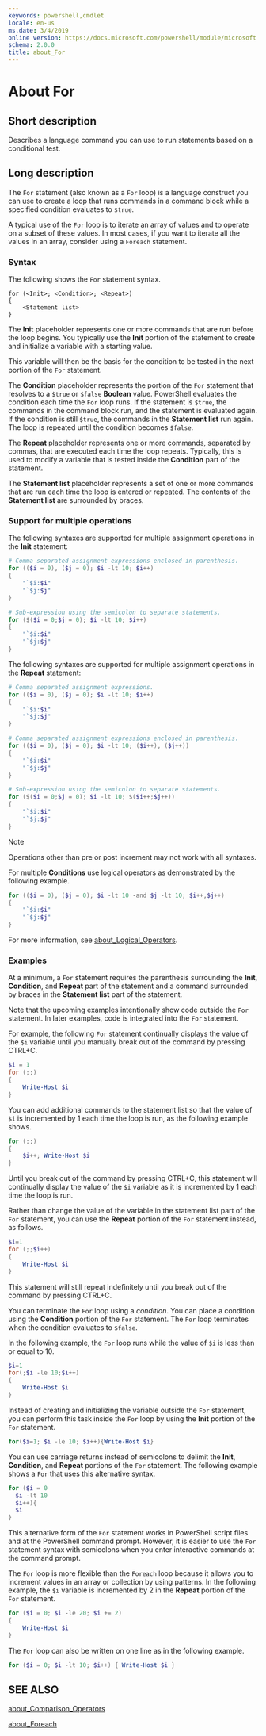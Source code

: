 ```yaml
---
keywords: powershell,cmdlet
locale: en-us
ms.date: 3/4/2019
online version: https://docs.microsoft.com/powershell/module/microsoft.powershell.core/about/about_for?view=powershell-4.0&WT.mc_id=ps-gethelp
schema: 2.0.0
title: about_For
---
```

# About For

## Short description
Describes a language command you can use to run statements based on a
conditional test.

## Long description

The `For` statement (also known as a `For` loop) is a language construct you
can use to create a loop that runs commands in a command block while a
specified condition evaluates to `$true`.

A typical use of the `For` loop is to iterate an array of values and to
operate on a subset of these values. In most cases, if you want to iterate
all the values in an array, consider using a `Foreach` statement.

### Syntax

The following shows the `For` statement syntax.

```
for (<Init>; <Condition>; <Repeat>)
{
    <Statement list>
}
```

The **Init** placeholder represents one or more commands that are run before
the loop begins. You typically use the **Init** portion of the statement to
create and initialize a variable with a starting value.

This variable will then be the basis for the condition to be tested in the
next portion of the `For` statement.

The **Condition** placeholder represents the portion of the `For` statement
that resolves to a `$true` or `$false` **Boolean** value. PowerShell evaluates
the condition each time the `For` loop runs. If the statement is `$true`, the
commands in the command block run, and the statement is evaluated again. If the
condition is still `$true`, the commands in the **Statement list** run again. The loop
is repeated until the condition becomes `$false`.

The **Repeat** placeholder represents one or more commands, separated
by commas, that are executed each time the loop repeats. Typically, this is
used to modify a variable that is tested inside the **Condition** part
of the statement.

The **Statement list** placeholder represents a set of one or more
commands that are run each time the loop is entered or repeated. The
contents of the **Statement list** are surrounded by braces.

### Support for multiple operations

The following syntaxes are supported for multiple assignment operations in the
**Init** statement:

```powershell
# Comma separated assignment expressions enclosed in parenthesis.
for (($i = 0), ($j = 0); $i -lt 10; $i++)
{
    "`$i:$i"
    "`$j:$j"
}

# Sub-expression using the semicolon to separate statements.
for ($($i = 0;$j = 0); $i -lt 10; $i++)
{
    "`$i:$i"
    "`$j:$j"
}
```

The following syntaxes are supported for multiple assignment operations in the
**Repeat** statement:

```powershell
# Comma separated assignment expressions.
for (($i = 0), ($j = 0); $i -lt 10; $i++)
{
    "`$i:$i"
    "`$j:$j"
}

# Comma separated assignment expressions enclosed in parenthesis.
for (($i = 0), ($j = 0); $i -lt 10; ($i++), ($j++))
{
    "`$i:$i"
    "`$j:$j"
}

# Sub-expression using the semicolon to separate statements.
for ($($i = 0;$j = 0); $i -lt 10; $($i++;$j++))
{
    "`$i:$i"
    "`$j:$j"
}
```

> [!NOTE]
> Operations other than pre or post increment may not work with all syntaxes.

For multiple **Conditions** use logical operators as demonstrated by the
following example.

```powershell
for (($i = 0), ($j = 0); $i -lt 10 -and $j -lt 10; $i++,$j++)
{
    "`$i:$i"
    "`$j:$j"
}
```

For more information, see [about_Logical_Operators](about_Logical_Operators.md).

### Examples

At a minimum, a `For` statement requires the parenthesis surrounding the
**Init**, **Condition**, and **Repeat** part of the statement
and a command surrounded by braces in the **Statement list** part of
the statement.

Note that the upcoming examples intentionally show code outside the `For`
statement. In later examples, code is integrated into the `For` statement.

For example, the following `For` statement continually displays the value of
the `$i` variable until you manually break out of the command by pressing
CTRL+C.

```powershell
$i = 1
for (;;)
{
    Write-Host $i
}
```

You can add additional commands to the statement list so that the value of
`$i` is incremented by 1 each time the loop is run, as the following example
shows.

```powershell
for (;;)
{
    $i++; Write-Host $i
}
```

Until you break out of the command by pressing CTRL+C, this statement will
continually display the value of the `$i` variable as it is incremented by 1
each time the loop is run.

Rather than change the value of the variable in the statement list part of
the `For` statement, you can use the **Repeat** portion of the `For`
statement instead, as follows.

```powershell
$i=1
for (;;$i++)
{
    Write-Host $i
}
```

This statement will still repeat indefinitely until you break out of the
command by pressing CTRL+C.

You can terminate the `For` loop using a *condition*. You can place a condition
using the **Condition** portion of the `For` statement. The `For`
loop terminates when the condition evaluates to `$false`.

In the following example, the `For` loop runs while the value of `$i` is less
than or equal to 10.

```powershell
$i=1
for(;$i -le 10;$i++)
{
    Write-Host $i
}
```

Instead of creating and initializing the variable outside the `For`
statement, you can perform this task inside the `For` loop by using the
**Init** portion of the `For` statement.

```powershell
for($i=1; $i -le 10; $i++){Write-Host $i}
```

You can use carriage returns instead of semicolons to delimit the
**Init**, **Condition**, and **Repeat** portions of the `For`
statement. The following example shows a `For` that uses this alternative
syntax.

```powershell
for ($i = 0
  $i -lt 10
  $i++){
  $i
}
```

This alternative form of the `For` statement works in PowerShell script files
and at the PowerShell command prompt. However, it is easier to use
the `For` statement syntax with semicolons when you enter interactive
commands at the command prompt.

The `For` loop is more flexible than the `Foreach` loop because it allows you
to increment values in an array or collection by using patterns. In the
following example, the `$i` variable is incremented by 2 in the
**Repeat** portion of the `For` statement.

```powershell
for ($i = 0; $i -le 20; $i += 2)
{
    Write-Host $i
}
```

The `For` loop can also be written on one line as in the following example.

```powershell
for ($i = 0; $i -lt 10; $i++) { Write-Host $i }
```

## SEE ALSO

[about_Comparison_Operators](about_Comparison_Operators.md)

[about_Foreach](about_Foreach.md)

